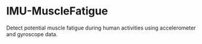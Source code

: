 # IMU-MuscleFatigue
Detect potential muscle fatigue during human activities using accelerometer and gyroscope data.

